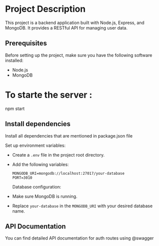 # Project Description
This project is a backend application built with Node.js, Express, and MongoDB. It provides a RESTful API for managing user data.

## Prerequisites
Before setting up the project, make sure you have the following software installed:
- Node.js 
- MongoDB 

# To starte the server :
  npm start
  
## Install dependencies 
Install all dependencies that are mentioned in package.json file

Set up environment variables:
- Create a `.env` file in the project root directory.
- Add the following variables:
  ```
  MONGODB_URI=mongodb://localhost:27017/your-database
  PORT=3010
  ```
  
  Database configuration:
- Make sure MongoDB is running.
- Replace `your-database` in the `MONGODB_URI` with your desired database name.

## API Documentation
You can find detailed API documentation for auth routes using @swagger



  

